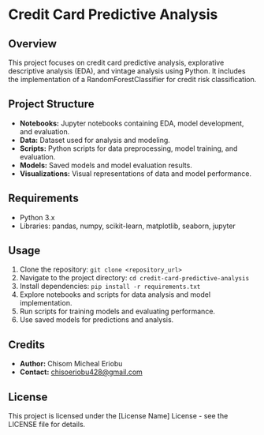 # Credit Card Predictive Analysis

## Overview
This project focuses on credit card predictive analysis, explorative descriptive analysis (EDA), and vintage analysis using Python. It includes the implementation of a RandomForestClassifier for credit risk classification.

## Project Structure
- **Notebooks:** Jupyter notebooks containing EDA, model development, and evaluation.
- **Data:** Dataset used for analysis and modeling.
- **Scripts:** Python scripts for data preprocessing, model training, and evaluation.
- **Models:** Saved models and model evaluation results.
- **Visualizations:** Visual representations of data and model performance.

## Requirements
- Python 3.x
- Libraries: pandas, numpy, scikit-learn, matplotlib, seaborn, jupyter

## Usage
1. Clone the repository: `git clone <repository_url>`
2. Navigate to the project directory: `cd credit-card-predictive-analysis`
3. Install dependencies: `pip install -r requirements.txt`
4. Explore notebooks and scripts for data analysis and model implementation.
5. Run scripts for training models and evaluating performance.
6. Use saved models for predictions and analysis.

## Credits
- **Author:** Chisom Micheal Eriobu
- **Contact:** chisoeriobu428@gmail.com


## License
This project is licensed under the [License Name] License - see the LICENSE file for details.
